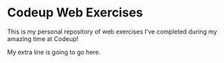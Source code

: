  # Codeup Web Exercises

 This is my personal repository of web exercises
 I've completed during my amazing time at Codeup!

My extra line is going to go here.